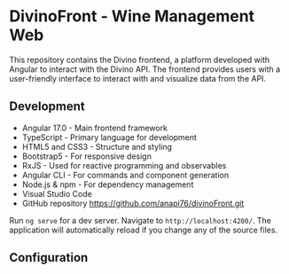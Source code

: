 # DivinoFront - Wine Management Web

This repository contains the Divino frontend, a platform developed with Angular to interact with the Divino API. The frontend provides users with a user-friendly interface to interact with and visualize data from the API.

## Development

- Angular 17.0 - Main frontend framework
- TypeScript - Primary language for development
- HTML5 and CSS3 - Structure and styling
- Bootstrap5 - For responsive design
- RxJS - Used for reactive programming and observables
- Angular CLI - For commands and component generation
- Node.js & npm - For dependency management
- Visual Studio Code
- GitHub repository
  https://github.com/anapi76/divinoFront.git

Run `ng serve` for a dev server. Navigate to `http://localhost:4200/`. The application will automatically reload if you change any of the source files.

## Configuration
